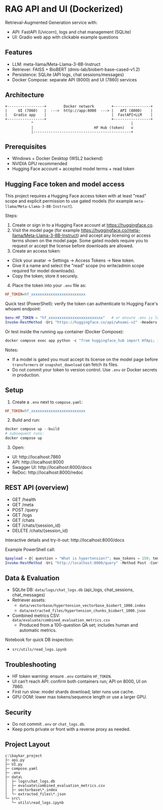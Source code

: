 # RAG API and UI (Dockerized)

Retrieval-Augmented Generation service with:
- API: FastAPI (Uvicorn), logs and chat management (SQLite)
- UI: Gradio web app with clickable example questions

## Features
- LLM: meta-llama/Meta-Llama-3-8B-Instruct
- Retriever: FAISS + BioBERT (dmis-lab/biobert-base-cased-v1.2)
- Persistence: SQLite (API logs, chat sessions/messages)
- Docker Compose: separate API (8000) and UI (7860) services

## Architecture
```
+-----------------+        Docker network        +-----------------+
|     UI (7860)   |  --->  http://app:8000  ---> |   API (8000)    |
|   Gradio app    |                              |  FastAPI+LLM    |
+-----------------+                              +-----------------+
            ^                                             |
            |                            HF Hub (token)   v
            |---------------------------------------------+
```

## Prerequisites
- Windows + Docker Desktop (WSL2 backend)
- NVIDIA GPU recommended
- Hugging Face account + accepted model terms + read token

## Hugging Face token and model access
This project requires a Hugging Face access token with at least "read" scope and explicit permission to use gated models (for example `meta-llama/Meta-Llama-3-8B-Instruct`).

Steps:

1. Create or sign in to a Hugging Face account at https://huggingface.co.
2. Visit the model page (for example https://huggingface.co/meta-llama/Meta-Llama-3-8B-Instruct) and accept any licensing or access terms shown on the model page. Some gated models require you to request or accept the license before downloads are allowed.
3. Create an access token:
  - Click your avatar → Settings → Access Tokens → New token.
  - Give it a name and select the "read" scope (no write/admin scope required for model downloads).
  - Copy the token; store it securely.
4. Place the token into your `.env` file as:

```ini
HF_TOKEN=hf_xxxxxxxxxxxxxxxxxxxxxxxxx
```

Quick test (PowerShell): verify the token can authenticate to Hugging Face's whoami endpoint:

```powershell
$env:HF_TOKEN = "hf_xxxxxxxxxxxxxxxxxxxxxxxxx"   # or ensure .env is loaded
Invoke-RestMethod -Uri "https://huggingface.co/api/whoami-v2" -Headers @{ Authorization = "Bearer $env:HF_TOKEN" }
```

Or test inside the running `app` container (Docker Compose):

```powershell
docker compose exec app python -c "from huggingface_hub import HfApi; import os; api=HfApi(token=os.getenv('HF_TOKEN')); print(api.whoami())"
```

Notes:
- If a model is gated you must accept its license on the model page before `transformers` or `snapshot_download` can fetch its files.
- Do not commit your token to version control. Use `.env` or Docker secrets in production.

## Setup
1) Create a `.env` next to `compose.yaml`:
```ini
HF_TOKEN=hf_xxxxxxxxxxxxxxxxxxxxxxxxx
```

2) Build and run:
```powershell
docker compose up --build
# subsequent runs:
docker compose up
```

3) Open:
- UI: http://localhost:7860
- API: http://localhost:8000
- Swagger UI: http://localhost:8000/docs
- ReDoc: http://localhost:8000/redoc

## REST API (overview)
- GET /health
- GET /meta
- POST /query
- GET /logs
- GET /chats
- GET /chats/{session_id}
- DELETE /chats/{session_id}

Interactive details and try-it-out: http://localhost:8000/docs

Example PowerShell call:
```powershell
$payload = @{ question = "What is hypertension?"; max_tokens = 150; temperature = 0.0 }
Invoke-RestMethod -Uri "http://localhost:8000/query" -Method Post -ContentType "application/json" -Body ($payload | ConvertTo-Json -Depth 5)
```

## Data & Evaluation
- SQLite DB: `data/logs/chat_logs.db` (api_logs, chat_sessions, chat_messages)
- Retriever assets:
  - `data/vectorbase/hypertension_vectorbase_biobert_1000.index`
  - `data/extracted_files/hypertension_chunks_biobert_1000.json`
- Combined metrics CSV: `data/evaluate/combined_evaluation_metrics.csv`
  - Produced from a 100-question QA set; includes human and automatic metrics.

Notebook for quick DB inspection:
- `src/utils/read_logs.ipynb`

## Troubleshooting
- HF token warning: ensure `.env` contains `HF_TOKEN`.
- UI can’t reach API: confirm both containers run; API on 8000, UI on 7860.
- First run slow: model shards download; later runs use cache.
- GPU OOM: lower max tokens/sequence length or use a larger GPU.

## Security
- Do not commit `.env` or `chat_logs.db`.
- Keep ports private or front with a reverse proxy as needed.

## Project Layout
```
c:\baykar_project
├─ api.py
├─ UI.py
├─ compose.yaml
├─ .env
├─ data\
│  ├─ logs\chat_logs.db
│  ├─ evaluate\combined_evaluation_metrics.csv
│  ├─ vectorbase\*.index
│  └─ extracted_files\*.json
└─ src\
   └─ utils\read_logs.ipynb
```